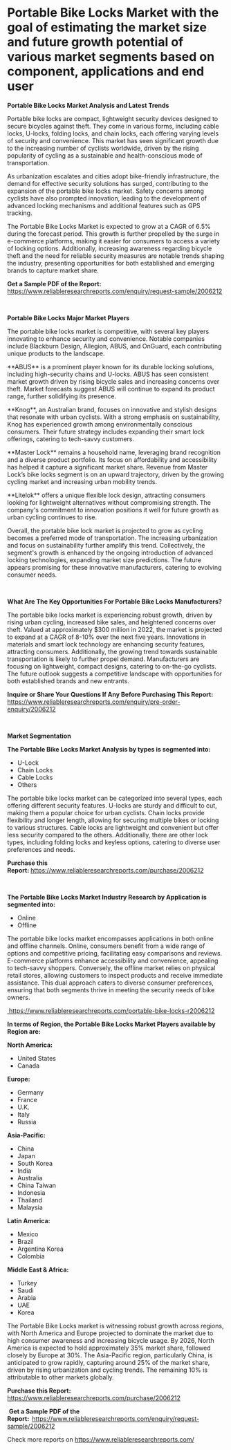 <p><h1>Portable Bike Locks Market with the goal of estimating the market size and future growth potential of various market segments based on component, applications and end user</h1></p><p><strong>Portable Bike Locks Market Analysis and Latest Trends</strong></p>
<p><p>Portable bike locks are compact, lightweight security devices designed to secure bicycles against theft. They come in various forms, including cable locks, U-locks, folding locks, and chain locks, each offering varying levels of security and convenience. This market has seen significant growth due to the increasing number of cyclists worldwide, driven by the rising popularity of cycling as a sustainable and health-conscious mode of transportation.</p><p>As urbanization escalates and cities adopt bike-friendly infrastructure, the demand for effective security solutions has surged, contributing to the expansion of the portable bike locks market. Safety concerns among cyclists have also prompted innovation, leading to the development of advanced locking mechanisms and additional features such as GPS tracking. </p><p>The Portable Bike Locks Market is expected to grow at a CAGR of 6.5% during the forecast period. This growth is further propelled by the surge in e-commerce platforms, making it easier for consumers to access a variety of locking options. Additionally, increasing awareness regarding bicycle theft and the need for reliable security measures are notable trends shaping the industry, presenting opportunities for both established and emerging brands to capture market share.</p></p>
<p><strong>Get a Sample PDF of the Report:&nbsp;</strong> <a href="https://www.reliableresearchreports.com/enquiry/request-sample/2006212?utm_campaign=2263&utm_medium=2&utm_source=Github&utm_content=ia&utm_term=08022025&utm_id=portable-bike-locks">https://www.reliableresearchreports.com/enquiry/request-sample/2006212</a></p>
<p>&nbsp;</p>
<p><strong>Portable Bike Locks Major Market Players</strong></p>
<p><p>The portable bike locks market is competitive, with several key players innovating to enhance security and convenience. Notable companies include Blackburn Design, Allegion, ABUS, and OnGuard, each contributing unique products to the landscape.</p><p>**ABUS** is a prominent player known for its durable locking solutions, including high-security chains and U-locks. ABUS has seen consistent market growth driven by rising bicycle sales and increasing concerns over theft. Market forecasts suggest ABUS will continue to expand its product range, further solidifying its presence. </p><p>**Knog**, an Australian brand, focuses on innovative and stylish designs that resonate with urban cyclists. With a strong emphasis on sustainability, Knog has experienced growth among environmentally conscious consumers. Their future strategy includes expanding their smart lock offerings, catering to tech-savvy customers.</p><p>**Master Lock** remains a household name, leveraging brand recognition and a diverse product portfolio. Its focus on affordability and accessibility has helped it capture a significant market share. Revenue from Master Lock’s bike locks segment is on an upward trajectory, driven by the growing cycling market and increasing urban mobility trends.</p><p>**Litelok** offers a unique flexible lock design, attracting consumers looking for lightweight alternatives without compromising strength. The company's commitment to innovation positions it well for future growth as urban cycling continues to rise.</p><p>Overall, the portable bike lock market is projected to grow as cycling becomes a preferred mode of transportation. The increasing urbanization and focus on sustainability further amplify this trend. Collectively, the segment's growth is enhanced by the ongoing introduction of advanced locking technologies, expanding market size predictions. The future appears promising for these innovative manufacturers, catering to evolving consumer needs.</p></p>
<p>&nbsp;</p>
<p><strong>What Are The Key Opportunities For Portable Bike Locks Manufacturers?</strong></p>
<p><p>The portable bike locks market is experiencing robust growth, driven by rising urban cycling, increased bike sales, and heightened concerns over theft. Valued at approximately $300 million in 2022, the market is projected to expand at a CAGR of 8-10% over the next five years. Innovations in materials and smart lock technology are enhancing security features, attracting consumers. Additionally, the growing trend towards sustainable transportation is likely to further propel demand. Manufacturers are focusing on lightweight, compact designs, catering to on-the-go cyclists. The future outlook suggests a competitive landscape with opportunities for both established brands and new entrants.</p></p>
<p><strong>Inquire or Share Your Questions If Any Before Purchasing This Report:</strong> <a href="https://www.reliableresearchreports.com/enquiry/pre-order-enquiry/2006212?utm_campaign=2263&utm_medium=2&utm_source=Github&utm_content=ia&utm_term=08022025&utm_id=portable-bike-locks">https://www.reliableresearchreports.com/enquiry/pre-order-enquiry/2006212</a></p>
<p>&nbsp;</p>
<p><strong>Market Segmentation</strong></p>
<p><strong>The Portable Bike Locks Market Analysis by types is segmented into:</strong></p>
<p><ul><li>U-Lock</li><li>Chain Locks</li><li>Cable Locks</li><li>Others</li></ul></p>
<p><p>The portable bike locks market can be categorized into several types, each offering different security features. U-locks are sturdy and difficult to cut, making them a popular choice for urban cyclists. Chain locks provide flexibility and longer length, allowing for securing multiple bikes or locking to various structures. Cable locks are lightweight and convenient but offer less security compared to the others. Additionally, there are other lock types, including folding locks and keyless options, catering to diverse user preferences and needs.</p></p>
<p><strong>Purchase this Report:&nbsp;</strong><a href="https://www.reliableresearchreports.com/purchase/2006212?utm_campaign=2263&utm_medium=2&utm_source=Github&utm_content=ia&utm_term=08022025&utm_id=portable-bike-locks">https://www.reliableresearchreports.com/purchase/2006212</a></p>
<p>&nbsp;</p>
<p><strong>The Portable Bike Locks Market Industry Research by Application is segmented into:</strong></p>
<p><ul><li>Online</li><li>Offline</li></ul></p>
<p><p>The portable bike locks market encompasses applications in both online and offline channels. Online, consumers benefit from a wide range of options and competitive pricing, facilitating easy comparisons and reviews. E-commerce platforms enhance accessibility and convenience, appealing to tech-savvy shoppers. Conversely, the offline market relies on physical retail stores, allowing customers to inspect products and receive immediate assistance. This dual approach caters to diverse consumer preferences, ensuring that both segments thrive in meeting the security needs of bike owners.</p></p>
<p><a href="https://www.reliableresearchreports.com/portable-bike-locks-r2006212?utm_campaign=2263&utm_medium=2&utm_source=Github&utm_content=ia&utm_term=08022025&utm_id=portable-bike-locks">&nbsp;https://www.reliableresearchreports.com/portable-bike-locks-r2006212</a></p>
<p><strong>In terms of Region, the Portable Bike Locks Market Players available by Region are:</strong></p>
<p>
    <p> <strong> North America: </strong>
        <ul>
            <li>United States</li>
            <li>Canada</li>
        </ul>
        </p> 
    <p> <strong> Europe: </strong>
        <ul>
            <li>Germany</li>
            <li>France</li>
            <li>U.K.</li>
            <li>Italy</li>
            <li>Russia</li>
        </ul>
        </p> 
    <p> <strong> Asia-Pacific: </strong>
        <ul>
            <li>China</li>
            <li>Japan</li>
            <li>South Korea</li>
            <li>India</li>
            <li>Australia</li>
            <li>China Taiwan</li>
            <li>Indonesia</li>
            <li>Thailand</li>
            <li>Malaysia</li>
        </ul>
        </p> 
    <p> <strong> Latin America: </strong>
        <ul>
            <li>Mexico</li>
            <li>Brazil</li>
            <li>Argentina Korea</li>
            <li>Colombia</li>
        </ul>
        </p> 
    <p> <strong> Middle East & Africa: </strong>
        <ul>
            <li>Turkey</li>
            <li>Saudi</li>
            <li>Arabia</li>
            <li>UAE</li>
            <li>Korea</li>
        </ul>
    </p>
    </p>
<p><p>The Portable Bike Locks market is witnessing robust growth across regions, with North America and Europe projected to dominate the market due to high consumer awareness and increasing bicycle usage. By 2026, North America is expected to hold approximately 35% market share, followed closely by Europe at 30%. The Asia-Pacific region, particularly China, is anticipated to grow rapidly, capturing around 25% of the market share, driven by rising urbanization and cycling trends. The remaining 10% is attributable to other markets globally.</p></p>
<p><strong>Purchase this Report: </strong><a href="https://www.reliableresearchreports.com/purchase/2006212?utm_campaign=2263&utm_medium=2&utm_source=Github&utm_content=ia&utm_term=08022025&utm_id=portable-bike-locks">https://www.reliableresearchreports.com/purchase/2006212</a></p>
<p>&nbsp;<strong>Get a Sample PDF of the Report:&nbsp;&nbsp;</strong><a href="https://www.reliableresearchreports.com/enquiry/request-sample/2006212?utm_campaign=2263&utm_medium=2&utm_source=Github&utm_content=ia&utm_term=08022025&utm_id=portable-bike-locks">https://www.reliableresearchreports.com/enquiry/request-sample/2006212</a></p>
<p><strong></strong></p>
<p>Check more reports on <a href="https://www.reliableresearchreports.com/?utm_campaign=2263&utm_medium=2&utm_source=Github&utm_content=ia&utm_term=08022025&utm_id=portable-bike-locks">https://www.reliableresearchreports.com/</a></p>